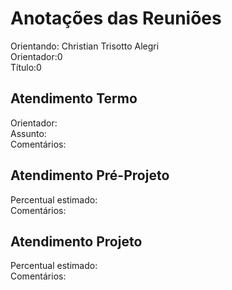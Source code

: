 # Anotações das Reuniões

Orientando: Christian Trisotto Alegri  
Orientador:0  
Título:0

## Atendimento Termo

 Orientador:  
 Assunto:  
Comentários:  

## Atendimento Pré-Projeto

Percentual estimado:  
Comentários:  

## Atendimento Projeto

Percentual estimado:  
Comentários:  
